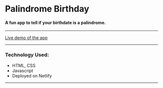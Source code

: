 # Palindrome Birthday

#### A fun app to tell if your birthdate is a palindrome.

<hr/>

[Live demo of the app](https://ngc-mark13.netlify.app/)

<hr/>

### Technology Used:

- HTML, CSS
- Javascript
- Deployed on Netlify

<hr/>
